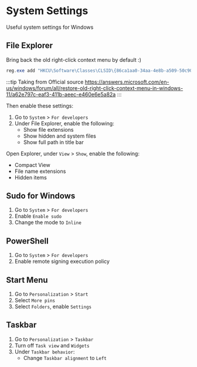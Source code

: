 # System Settings
Useful system settings for Windows

## File Explorer
Bring back the old right-click context menu by default :)
```powershell
reg.exe add "HKCU\Software\Classes\CLSID\{86ca1aa0-34aa-4e8b-a509-50c905bae2a2}\InprocServer32" /f /ve
```
:::tip
Taking from Official source https://answers.microsoft.com/en-us/windows/forum/all/restore-old-right-click-context-menu-in-windows-11/a62e797c-eaf3-411b-aeec-e460e6e5a82a
:::

Then enable these settings:

1. Go to `System` > `For developers`
2. Under File Explorer, enable the following:
   - Show file extensions
   - Show hidden and system files
   - Show full path in title bar

Open Explorer, under `View` > `Show`, enable the following:
- Compact View
- File name extensions
- Hidden items

## Sudo for Windows
1. Go to `System` > `For developers`
2. Enable `Enable sudo`
3. Change the mode to `Inline`

## PowerShell
1. Go to `System` > `For developers`
2. Enable remote signing execution policy


## Start Menu
1. Go to `Personalization` > `Start`
2. Select `More pins`
3. Select `Folders`, enable `Settings`

## Taskbar
1. Go to `Personalization` > `Taskbar`
2. Turn off `Task view` and `Widgets`
3. Under `Taskbar behavior`:
   - Change `Taskbar alignment` to `Left`

